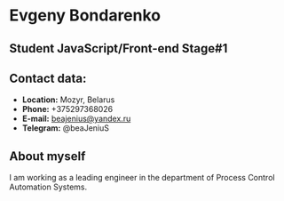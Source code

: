 # Evgeny Bondarenko

## Student JavaScript/Front-end Stage#1

## Contact data:
* **Location:** Mozyr, Belarus
* **Phone:** +375297368026
* **E-mail:** beajenius@yandex.ru
* **Telegram:** @beaJeniuS

## About myself
I am working as a leading engineer in the department of Process Control Automation Systems.  

